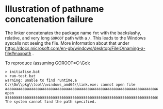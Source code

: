 # Illustration of pathname concatenation failure

The linker concatenates the package name `fmt` with the backslashy, relative, and very long `GOROOT` path with a `/`. This leads to the Windows syscalls not seeing the file. More information about that under https://docs.microsoft.com/en-gb/windows/desktop/FileIO/naming-a-file#maxpath .

To reproduce (assuming GOROOT=C:\Go): 

```
> initialise.bat
> run-test.bat
warning: unable to find runtime.a
C:\\Go\\pkg\\tool\\windows_amd64\\link.exe: cannot open file aaaaaaaaaaaaaaaaaaaaaaaaaaaaaaaaaaaaaaaaaaaaaaaaaaaaaaaaaaaaaaaaaaaaaaaaaaaaaaaaaaaaaaaaaaaaaaaaaaaaaaaaaaaaaaaaaaaaaaaaaaaaaaaaaaaaaaaaaaaaaaaaaaaaaaaaaaaaaaaaaaaaaaaaaaaaaaaaaaaaaaaaaaaaaaaaaaaaaaaaaaaaaaaaaaaaaaaaaaaaaaaaaaaaaaaaaaaaaaaaaaaaaaaaaa\Go\pkg\windows_amd64/fmt.a: open aaaaaaaaaaaaaaaaaaaaaaaaaaaaaaaaaaaaaaaaaaaaaaaaaaaaaaaaaaaaaaaaaaaaaaaaaaaaaaaaaaaaaaaaaaaaaaaaaaaaaaaaaaaaaaaaaaaaaaaaaaaaaaaaaaaaaaaaaaaaaaaaaaaaaaaaaaaaaaaaaaaaaaaaaaaaaaaaaaaaaaaaaaaaaaaaaaaaaaaaaaaaaaaaaaaaaaaaaaaaaaaaaaaaaaaaaaaaaaaaaaaaaaaaaa\Go\pkg\windows_amd64/fmt.a: The system cannot find the path specified.
```


